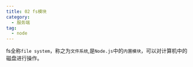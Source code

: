 ```yaml
---
title: 02 fs模块
category:
  - 服务端
tag:
  - node
---
```


<!-- more -->

fs全称`file system`，称之为`文件系统`,是`Node.js`中的`内置模块`，可以对计算机中的磁盘进行操作。